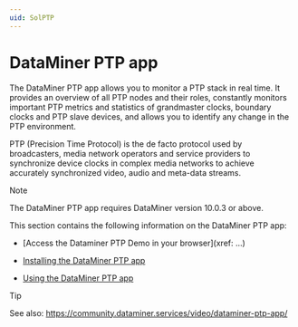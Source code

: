 ```yaml
---
uid: SolPTP
---
```


# DataMiner PTP app

The DataMiner PTP app allows you to monitor a PTP stack in real time. It provides an overview of all PTP nodes and their roles, constantly monitors important PTP metrics and statistics of grandmaster clocks, boundary clocks and PTP slave devices, and allows you to identify any change in the PTP environment.

PTP (Precision Time Protocol) is the de facto protocol used by broadcasters, media network operators and service providers to synchronize device clocks in complex media networks to achieve accurately synchronized video, audio and meta-data streams.

> [!NOTE]
> The DataMiner PTP app requires DataMiner version 10.0.3 or above.

This section contains the following information on the DataMiner PTP app:
- [Access the Dataminer PTP Demo in your browser](xref: ...) 

- [Installing the DataMiner PTP app](xref:Installing_the_DataMiner_PTP_app)

- [Using the DataMiner PTP app](xref:Using_the_DataMiner_PTP_app)

> [!TIP]
> See also:
> <https://community.dataminer.services/video/dataminer-ptp-app/>
